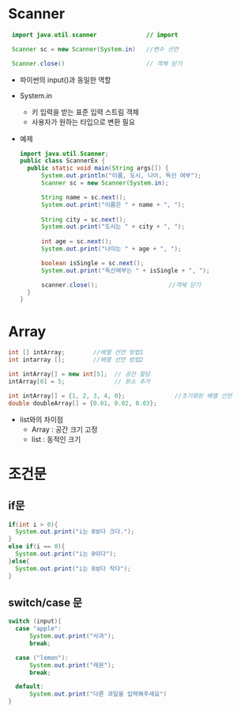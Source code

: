 # Scanner
```java
 import java.util.scanner              // import

 Scanner sc = new Scanner(System.in)   //변수 선언

 Scanner.close()                       // 객체 닫기
 ```

- 파이썬의 input()과 동일한 역할
- System.in
  - 키 입력을 받는 표준 입력 스트림 객체
  - 사용자가 원하는 타입으로 변환 필요

- 예제
  ```java
  import java.util.Scanner;
  public class ScannerEx {
    public static void main(String args[]) {
        System.out.println("이름, 도시, 나이, 독신 여부");
        Scanner sc = new Scanner(System.in);

        String name = sc.next();
        System.out.print("이름은 " + name + ", ");
        
        String city = sc.next();
        System.out.print("도시는 " + city + ", ");
        
        int age = sc.next();
        System.out.print("나이는 " + age + ", ");

        boolean isSingle = sc.next();
        System.out.print("독신여부는 " + isSingle + ", ");

        scanner.close();                    //객체 닫기
    }
  }
  ```

#
# Array
```java
int [] intArray;        //배열 선언 방법1
int intarray [];        //배열 선언 방법2

int intArray[] = new int[5];  // 공간 할당
intArray[0] = 5;              // 원소 추가

int intArray[] = {1, 2, 3, 4, 0};              //초기화된 배열 선언
double doubleArray[] = {0.01, 0.02, 0.03};
```
- list와의 차이점
  - Array : 공간 크기 고정
  - list : 동적인 크기

#
# 조건문

## if문 
```java
if(int i > 0){
  System.out.print("i는 0보다 크다.");
}
else if(i == 0){
  System.out.print("i는 0이다");
}else{
  System.out.print("i는 0보다 작다");
}
```
## switch/case 문
```java
switch (input){
  case "apple":
      System.out.print("사과");
      break;

  case ("lemon"):
      System.out.print("레몬");
      break;

  default:
      System.out.print("다른 과일을 입력해주세요")
}
```
